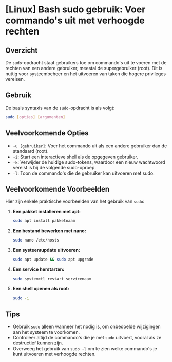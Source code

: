 # [Linux] Bash sudo gebruik: Voer commando's uit met verhoogde rechten

## Overzicht
De `sudo`-opdracht staat gebruikers toe om commando's uit te voeren met de rechten van een andere gebruiker, meestal de supergebruiker (root). Dit is nuttig voor systeembeheer en het uitvoeren van taken die hogere privileges vereisen.

## Gebruik
De basis syntaxis van de `sudo`-opdracht is als volgt:

```bash
sudo [opties] [argumenten]
```

## Veelvoorkomende Opties
- `-u [gebruiker]`: Voer het commando uit als een andere gebruiker dan de standaard (root).
- `-i`: Start een interactieve shell als de opgegeven gebruiker.
- `-k`: Verwijder de huidige sudo-tokens, waardoor een nieuw wachtwoord vereist is bij de volgende sudo-oproep.
- `-l`: Toon de commando's die de gebruiker kan uitvoeren met sudo.

## Veelvoorkomende Voorbeelden
Hier zijn enkele praktische voorbeelden van het gebruik van `sudo`:

1. **Een pakket installeren met apt:**
   ```bash
   sudo apt install pakketnaam
   ```

2. **Een bestand bewerken met nano:**
   ```bash
   sudo nano /etc/hosts
   ```

3. **Een systeemupdate uitvoeren:**
   ```bash
   sudo apt update && sudo apt upgrade
   ```

4. **Een service herstarten:**
   ```bash
   sudo systemctl restart servicenaam
   ```

5. **Een shell openen als root:**
   ```bash
   sudo -i
   ```

## Tips
- Gebruik `sudo` alleen wanneer het nodig is, om onbedoelde wijzigingen aan het systeem te voorkomen.
- Controleer altijd de commando's die je met `sudo` uitvoert, vooral als ze destructief kunnen zijn.
- Overweeg het gebruik van `sudo -l` om te zien welke commando's je kunt uitvoeren met verhoogde rechten.